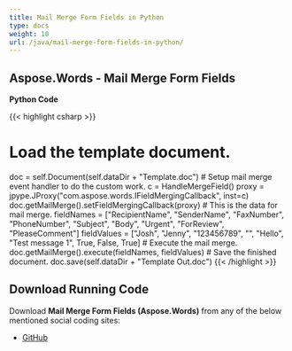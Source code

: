 ```yaml
---
title: Mail Merge Form Fields in Python
type: docs
weight: 10
url: /java/mail-merge-form-fields-in-python/
---
```


## **Aspose.Words - Mail Merge Form Fields**
**Python Code**

{{< highlight csharp >}}
# Load the template document.
doc = self.Document(self.dataDir + "Template.doc")
\# Setup mail merge event handler to do the custom work.
c = HandleMergeField()
proxy = jpype.JProxy("com.aspose.words.IFieldMergingCallback", inst=c)
doc.getMailMerge().setFieldMergingCallback(proxy)
\# This is the data for mail merge.
fieldNames = ["RecipientName", "SenderName", "FaxNumber", "PhoneNumber",
    "Subject", "Body", "Urgent", "ForReview", "PleaseComment"]
fieldValues = ["Josh", "Jenny", "123456789", "", "Hello",
    "Test message 1", True, False, True]
\# Execute the mail merge.
doc.getMailMerge().execute(fieldNames, fieldValues)
\# Save the finished document.
doc.save(self.dataDir + "Template Out.doc")
{{< /highlight >}}
## **Download Running Code**
Download **Mail Merge Form Fields (Aspose.Words)** from any of the below mentioned social coding sites:

- [GitHub](https://github.com/aspose-words/Aspose.Words-for-Java/blob/master/Plugins/Aspose_Words_Java_for_Python/tests/mailmergeandreporting/mailmergeformfields/MailMergeFormFields.py)
